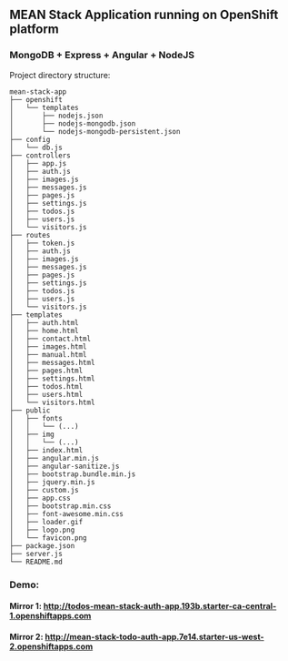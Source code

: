 ## MEAN Stack Application running on OpenShift platform

### MongoDB + Express + Angular + NodeJS

Project directory structure:

	mean-stack-app
	├── openshift
	│   └── templates
	│       ├── nodejs.json
	│       ├── nodejs-mongodb.json
	│       └── nodejs-mongodb-persistent.json
	├── config
	│   └── db.js
	├── controllers
	│   ├── app.js
	│   ├── auth.js
	│   ├── images.js
	│   ├── messages.js
	│   ├── pages.js
	│   ├── settings.js
	│   ├── todos.js
	│   ├── users.js
	│   └── visitors.js
	├── routes
	│   ├── token.js
	│   ├── auth.js
	│   ├── images.js
	│   ├── messages.js
	│   ├── pages.js
	│   ├── settings.js
	│   ├── todos.js
	│   ├── users.js
	│   └── visitors.js
	├── templates
	│   ├── auth.html
	│   ├── home.html
	│   ├── contact.html
	│   ├── images.html
	│   ├── manual.html
	│   ├── messages.html
	│   ├── pages.html
	│   ├── settings.html
	│   ├── todos.html
	│   ├── users.html
	│   └── visitors.html
	├── public
	│   ├── fonts
	│   │   └── (...)
	│   ├── img
	│   │   └── (...)
	│   ├── index.html
	│   ├── angular.min.js
	│   ├── angular-sanitize.js
	│   ├── bootstrap.bundle.min.js
	│   ├── jquery.min.js
	│   ├── custom.js
	│   ├── app.css
	│   ├── bootstrap.min.css
	│   ├── font-awesome.min.css
	│   ├── loader.gif
	│   ├── logo.png
	│   └── favicon.png
	├── package.json
	├── server.js
	└── README.md

### Demo: 
####    Mirror 1: http://todos-mean-stack-auth-app.193b.starter-ca-central-1.openshiftapps.com
####    Mirror 2: http://mean-stack-todo-auth-app.7e14.starter-us-west-2.openshiftapps.com
